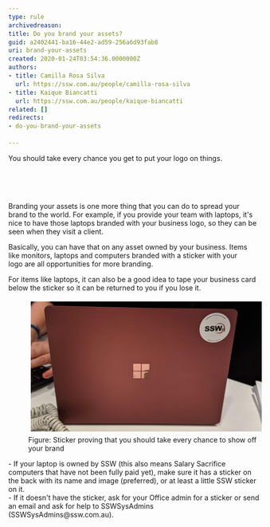 ```yaml
---
type: rule
archivedreason: 
title: Do you brand your assets?
guid: a2402441-ba16-44e2-ad59-256a6d93fab8
uri: brand-your-assets
created: 2020-01-24T03:54:36.0000000Z
authors:
- title: Camilla Rosa Silva
  url: https://ssw.com.au/people/camilla-rosa-silva
- title: Kaique Biancatti
  url: https://ssw.com.au/people/kaique-biancatti
related: []
redirects:
- do-you-brand-your-assets

---
```



​​You should take every chance you get to put your logo on things. <br><div><br></div>
<br><excerpt class='endintro'></excerpt><br>
<p>Branding your assets is one more thing that you can do to spread your brand to the world. For example, if you provide your team with laptops, it's nice to have those laptops branded with your business logo, so they can be seen when they visit a client.</p><p>​Basically, you can have that on any asset owned by your business. Items like monitors, laptops and computers branded with a sticker with your logo are all opportunities for more branding.</p><p>For items like laptops, it can also be a good idea to tape your business card below the sticker so it can be returned to you if you lose it.​<br></p><dl class="ssw15-rteElement-ImageArea"><dd class="ssw15-rteElement-FigureNormal"><img src="MicrosoftTeams-image (7).png" alt="MicrosoftTeams-image (7).png" style="margin:5px;width:808px;" />Figure: Sticker proving that you should take every chance to show off your brand<br></dd></dl><p></p><div class="ssw15-rteElement-ContentBlock-SSW-Only">- ​​​If your laptop is owned by SSW (this also means Salary Sacrifice computers that have not been fully paid yet), make sure it has a sticker on the back with its name and image (preferred), or at least a little SSW sticker on it.<br>- ​​If it doesn't have the sticker, ask for your Office admin for a sticker or send an email and ask for help to SSWSysAdmins (SSWSysAdmins@ssw.com.au).​<br></div><p><br></p>


